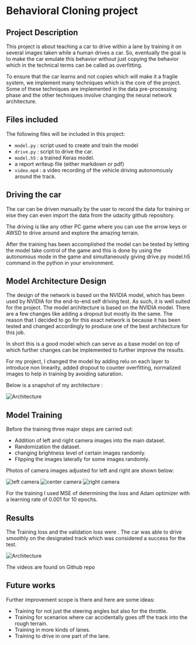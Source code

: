 # Behavioral Cloning project

[//]: # (Image References)

[image1]: ./model.png "Architecture "
[image2]: ./left.png "left camera"
[image3]: ./center.png "center camera"
[image4]: ./right.png "right camera"
[image5]: ./testdrive1.png "Test drive lane 1"

## Project Description
This project is about teaching a car to drive within a lane by training it on several images taken while a human drives a car. So, eventually the goal is to make the car emulate this behavior without just copying the behavior which in the technical terms can be called as overfitting.

To ensure that the car learns and not copies which will make it a fragile system, we implement many techniques which is the core of the project. Some of these techniques are implemented in the data pre-processing phase and the other techniques involve changing the neural network architecture.


## Files included
The following files will be included in this project:
* `model.py` : script used to create and train the model
* `drive.py` : script to drive the car.
* `model.h5` : a trained Keras model.
* a report writeup file (either markdown or pdf)
* `video.mp4` : a video recording of the vehicle driving autonomously around the track.

## Driving the car
The car can be driven manually by the user to record the data for training or else they can even import the data from the udacity github repository.

The driving is like any other PC game where you can use the arrow keys or AWSD to drive around and explore the amazing terrain.

After the training has been accomplished the model can be tested by letting the model take control of the game and this is done by using the autonomous mode in the game and simultaneously giving drive.py model.h5 command in the python in your environment.

## Model Architecture Design

The design of the network is based on the NVIDIA model, which has been used by NVIDIA for the end-to-end self driving test. As such, it is well suited for the project.
The model architecture is based on the NVIDIA model. There are a few changes like adding a dropout but mostly its the same. The reason that I decided to go for this exact network is because it has been tested and changed accordingly to produce one of the best architecture for this job.

In short this is a good model which can serve as a base model on top of which further changes can be implemented to further improve the results.

For my project, I changed the model by adding relu on each layer to introduce non linearity, added dropout to counter overfitting, normalized images to help in training by avoiding saturation.

Below is a snapshot of my architecture :

![][image1]

## Model Training
Before the training three major steps are carried out:
* Addition of left and right camera images into the main dataset.
* Randomization the dataset.
* changing brightness level of certain images randomly.
* Flipping the images laterally for some images randomly.

Photos of camera images adjusted for left and right are shown below:

![][image2]
![][image3]
![][image4]

For the training I used MSE of determining the loss and Adam optimizer with a learning rate of 0.001 for 10 epochs.

## Results

The Training loss and the validation loss were .
The car was able to drive smoothly on the designated track which was considered a success for the test.

![][image1]

The videos are found on Github repo 

## Future works
Further improvement scope is there and here are some ideas:
* Training for not just the steering angles but also for the throttle.
* Training for scenarios where car accidentally goes off the track into the rough terrain.
* Training in more kinds of lanes.
* Training to drive in one part of the lane.
